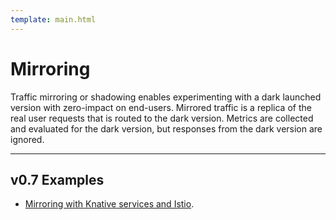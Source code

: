 ```yaml
---
template: main.html
---
```


# Mirroring

Traffic mirroring or shadowing enables experimenting with a dark launched version with zero-impact on end-users. Mirrored traffic is a replica of the real user requests that is routed to the dark version. Metrics are collected and evaluated for the dark version, but responses from the dark version are ignored.

***

## v0.7 Examples

* [Mirroring with Knative services and Istio](https://iter8.tools/0.6/tutorials/traffic-engineering/mirroring/).

